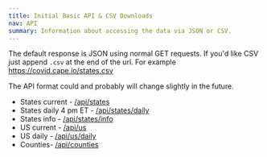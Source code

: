 ```yaml
---
title: Initial Basic API & CSV Downloads
nav: API
summary: Information about accessing the data via JSON or CSV.
---
```


The default response is JSON using normal GET requests. If you'd like CSV just append `.csv` at the end of the url. For example https://covid.cape.io/states.csv

The API format could and probably will change slightly in the future.

* States current - [/api/states](http://covidtracking.com/api/states)
* States daily 4 pm ET - [/api/states/daily](http://covidtracking.com/api/states/daily)
* States info - [/api/states/info](http://covidtracking.com/api/states/info)
* US current - [/api/us](http://covidtracking.com/api/us)
* US daily - [/api/us/daily](http://covidtracking.com/api/us/daily)
* Counties- [/api/counties](http://covidtracking.com/api/counties)
